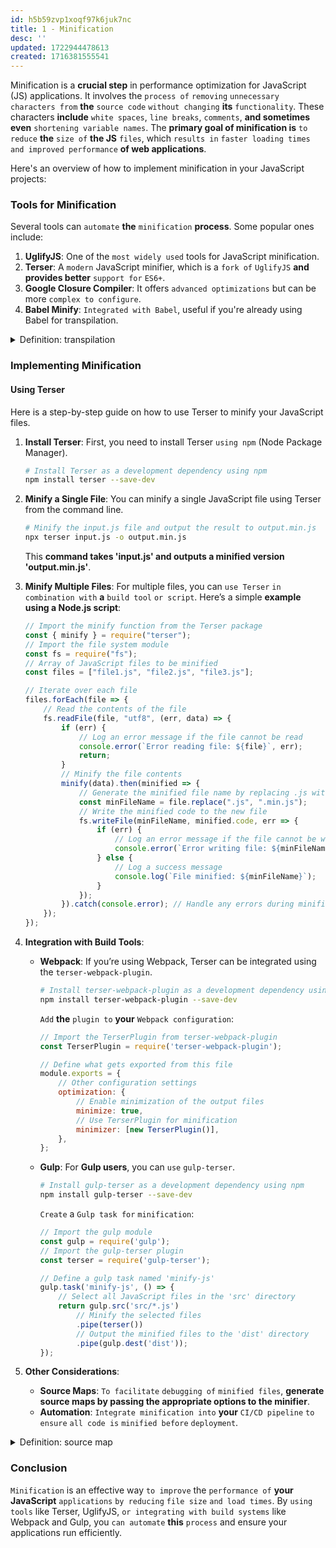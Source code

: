 ```yaml
---
id: h5b59zvp1xoqf97k6juk7nc
title: 1 - Minification
desc: ''
updated: 1722944478613
created: 1716381555541
---
```


Minification is a **crucial step** in performance optimization for JavaScript (JS) applications. It involves the `process of` `removing` `unnecessary characters from` **the** `source code` `without changing` **its** `functionality`. These characters **include** `white spaces`, `line breaks`, `comments`, **and sometimes even** `shortening variable names`. The **primary goal of minification is** `to reduce` **the** `size of` **the JS** `files`, which `results in` `faster loading times` `and improved performance` **of web applications**.

Here's an overview of how to implement minification in your JavaScript projects:

### Tools for Minification

Several tools can `automate` **the** `minification` **process**. Some popular ones include:

1. **UglifyJS**: One of the `most widely used` tools for JavaScript minification.
2. **Terser**: A `modern` JavaScript minifier, which is a `fork of` `UglifyJS` **and provides better** `support for` `ES6+`.
3. **Google Closure Compiler**: It offers `advanced optimizations` but can be more `complex to configure`.
4. **Babel Minify**: `Integrated with Babel`, useful if you're already using Babel for transpilation.



<!-- start of 'transpilation' section -->
<details>
    <summary>Definition: transpilation</summary>

#
Transpilation **is** `the process of` `converting` `code` `written in` `one programming language` `into another` **language** `that has` `a similar level of` `abstraction`. For **example**, **converting TypeScript to JavaScript**. It **helps in** `making code` `compatible` `with different` `systems or environments`.

---
</details>
<!-- end of 'transpilation' section -->



### Implementing Minification

#### Using Terser

Here is a step-by-step guide on how to use Terser to minify your JavaScript files.

1. **Install Terser**:
   First, you need to install Terser `using npm` (Node Package Manager).

   ```bash
   # Install Terser as a development dependency using npm
   npm install terser --save-dev
   ```

2. **Minify a Single File**:
   You can minify a single JavaScript file using Terser from the command line.

   ```bash
   # Minify the input.js file and output the result to output.min.js
   npx terser input.js -o output.min.js
   ```

   This **command takes 'input.js' and outputs a minified version 'output.min.js'**.

3. **Minify Multiple Files**:
   For multiple files, you can `use Terser` `in combination with` **a** `build tool` `or script`. Here’s a simple **example using a Node.js script**:

   ```javascript
   // Import the minify function from the Terser package
   const { minify } = require("terser");
   // Import the file system module
   const fs = require("fs");
   // Array of JavaScript files to be minified
   const files = ["file1.js", "file2.js", "file3.js"];

   // Iterate over each file
   files.forEach(file => {
       // Read the contents of the file
       fs.readFile(file, "utf8", (err, data) => {
           if (err) {
               // Log an error message if the file cannot be read
               console.error(`Error reading file: ${file}`, err);
               return;
           }
           // Minify the file contents
           minify(data).then(minified => {
               // Generate the minified file name by replacing .js with .min.js
               const minFileName = file.replace(".js", ".min.js");
               // Write the minified code to the new file
               fs.writeFile(minFileName, minified.code, err => {
                   if (err) {
                       // Log an error message if the file cannot be written
                       console.error(`Error writing file: ${minFileName}`, err);
                   } else {
                       // Log a success message
                       console.log(`File minified: ${minFileName}`);
                   }
               });
           }).catch(console.error); // Handle any errors during minification
       });
   });
   ```

4. **Integration with Build Tools**:
   - **Webpack**: If you’re using Webpack, Terser can be integrated using the `terser-webpack-plugin`.

     ```bash
     # Install terser-webpack-plugin as a development dependency using npm
     npm install terser-webpack-plugin --save-dev
     ```

     `Add` **the** `plugin to` **your** `Webpack configuration`:

     ```javascript
     // Import the TerserPlugin from terser-webpack-plugin
     const TerserPlugin = require('terser-webpack-plugin');

     // Define what gets exported from this file
     module.exports = {
         // Other configuration settings
         optimization: {
             // Enable minimization of the output files
             minimize: true,
             // Use TerserPlugin for minification
             minimizer: [new TerserPlugin()],
         },
     };
     ```

   - **Gulp**: For **Gulp users**, you can `use` `gulp-terser`.

     ```bash
     # Install gulp-terser as a development dependency using npm
     npm install gulp-terser --save-dev
     ```

     `Create` a `Gulp task for` `minification`:

     ```javascript
     // Import the gulp module
     const gulp = require('gulp');
     // Import the gulp-terser plugin
     const terser = require('gulp-terser');

     // Define a gulp task named 'minify-js'
     gulp.task('minify-js', () => {
         // Select all JavaScript files in the 'src' directory
         return gulp.src('src/*.js')
             // Minify the selected files
             .pipe(terser())
             // Output the minified files to the 'dist' directory
             .pipe(gulp.dest('dist'));
     });
     ```

5. **Other Considerations**:
   - **Source Maps**: `To facilitate` `debugging of` `minified files`, **generate source maps by passing the appropriate options to the minifier**.
   - **Automation**: `Integrate minification into` **your** `CI/CD pipeline` `to ensure` `all code is` `minified before` `deployment`.



<!-- start of 'source map' section -->
<details>
    <summary>Definition: source map</summary>

#
A source map **is** `a file` `that maps` `minified or compiled` `code` `back to its` `original` `source code`. It `helps` **developers** `debug` `minified code` **by allowing tools to show the original source lines and locations in the browser’s developer tools**, **even though the code has been compressed or transformed**.

---
</details>
<!-- end of 'source map' section -->



### Conclusion

`Minification` is an effective way `to improve` the `performance of` **your JavaScript** `applications` `by reducing` `file size` `and load times`. By `using tools` like Terser, UglifyJS, `or integrating with build systems` like Webpack and Gulp, you `can automate` **this** `process` and ensure your applications run efficiently.